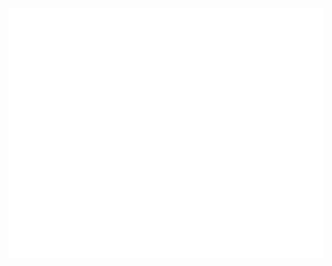 <div style="width: 100%;">
    <img src="./assets/readme.svg" style="width: 100%; height: 400px;">
</div>